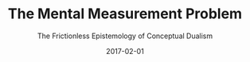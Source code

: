 ---
title: The Mental Measurement Problem
subtitle: The Frictionless Epistemology of Conceptual Dualism
date: 2017-02-01
category: Papers
resources:
  "Draft available on request":
  SPP Handout: "Kernion - The Mental Measurement Problem - SPP Handout.pdf"
description: "I show how a conceptual gap between first-person data and third-person data leads to insurmountable methodological difficulties for a science of mind."
---